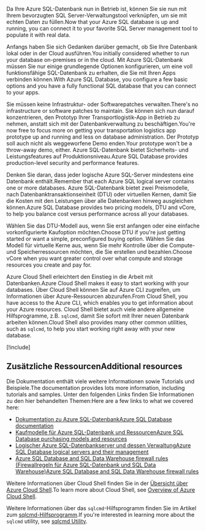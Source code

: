 <span data-ttu-id="779c1-101">Da Ihre Azure SQL-Datenbank nun in Betrieb ist, können Sie sie nun mit Ihrem bevorzugten SQL Server-Verwaltungstool verknüpfen, um sie mit echten Daten zu füllen.</span><span class="sxs-lookup"><span data-stu-id="779c1-101">Now that your Azure SQL database is up and running, you can connect it to your favorite SQL Server management tool to populate it with real data.</span></span>

<span data-ttu-id="779c1-102">Anfangs haben Sie sich Gedanken darüber gemacht, ob Sie Ihre Datenbank lokal oder in der Cloud ausführen.</span><span class="sxs-lookup"><span data-stu-id="779c1-102">You initially considered whether to run your database on-premises or in the cloud.</span></span> <span data-ttu-id="779c1-103">Mit Azure SQL-Datenbank müssen Sie nur einige grundlegende Optionen konfigurieren, um eine voll funktionsfähige SQL-Datenbank zu erhalten, die Sie mit Ihren Apps verbinden können.</span><span class="sxs-lookup"><span data-stu-id="779c1-103">With Azure SQL Database, you configure a few basic options and you have a fully functional SQL database that you can connect to your apps.</span></span>

<span data-ttu-id="779c1-104">Sie müssen keine Infrastruktur- oder Softwarepatches verwalten.</span><span class="sxs-lookup"><span data-stu-id="779c1-104">There's no infrastructure or software patches to maintain.</span></span> <span data-ttu-id="779c1-105">Sie können sich nun darauf konzentrieren, den Prototyp Ihrer Transportlogistik-App in Betrieb zu nehmen, anstatt sich mit der Datenbankverwaltung zu beschäftigen.</span><span class="sxs-lookup"><span data-stu-id="779c1-105">You're now free to focus more on getting your transportation logistics app prototype up and running and less on database administration.</span></span> <span data-ttu-id="779c1-106">Der Prototyp soll auch nicht als weggeworfene Demo enden.</span><span class="sxs-lookup"><span data-stu-id="779c1-106">Your prototype won't be a throw-away demo, either.</span></span> <span data-ttu-id="779c1-107">Azure SQL-Datenbank bietet Sicherheits- und Leistungsfeatures auf Produktionsniveau.</span><span class="sxs-lookup"><span data-stu-id="779c1-107">Azure SQL Database provides production-level security and performance features.</span></span>

<span data-ttu-id="779c1-108">Denken Sie daran, dass jeder logische Azure SQL-Server mindestens eine Datenbank enthält.</span><span class="sxs-lookup"><span data-stu-id="779c1-108">Remember that each Azure SQL logical server contains one or more databases.</span></span> <span data-ttu-id="779c1-109">Azure SQL-Datenbank bietet zwei Preismodelle, nach Datenbanktransaktionseinheit (DTU) oder virtuellen Kernen, damit Sie die Kosten mit den Leistungen über alle Datenbanken hinweg ausgleichen können.</span><span class="sxs-lookup"><span data-stu-id="779c1-109">Azure SQL Database provides two pricing models, DTU and vCore, to help you balance cost versus performance across all your databases.</span></span>

<span data-ttu-id="779c1-110">Wählen Sie das DTU-Modell aus, wenn Sie erst anfangen oder eine einfache vorkonfigurierte Kaufoption möchten.</span><span class="sxs-lookup"><span data-stu-id="779c1-110">Choose DTU if you're just getting started or want a simple, preconfigured buying option.</span></span> <span data-ttu-id="779c1-111">Wählen Sie das Modell für virtuelle Kerne aus, wenn Sie mehr Kontrolle über die Compute- und Speicherressourcen möchten, die Sie erstellen und bezahlen.</span><span class="sxs-lookup"><span data-stu-id="779c1-111">Choose vCore when you want greater control over what compute and storage resources you create and pay for.</span></span>

<span data-ttu-id="779c1-112">Azure Cloud Shell erleichtert den Einstieg in die Arbeit mit Datenbanken.</span><span class="sxs-lookup"><span data-stu-id="779c1-112">Azure Cloud Shell makes it easy to start working with your databases.</span></span> <span data-ttu-id="779c1-113">Über Cloud Shell können Sie auf Azure CLI zugreifen, um Informationen über Azure-Ressourcen abzurufen.</span><span class="sxs-lookup"><span data-stu-id="779c1-113">From Cloud Shell, you have access to the Azure CLI, which enables you to get information about your Azure resources.</span></span> <span data-ttu-id="779c1-114">Cloud Shell bietet auch viele andere allgemeine Hilfsprogramme, z.B. `sqlcmd`, damit Sie sofort mit Ihrer neuen Datenbank arbeiten können.</span><span class="sxs-lookup"><span data-stu-id="779c1-114">Cloud Shell also provides many other common utilities, such as `sqlcmd`, to help you start working right away with your new database.</span></span>

[!include[](../../../includes/azure-sandbox-cleanup.md)]

## <a name="additional-resources"></a><span data-ttu-id="779c1-115">Zusätzliche Ressourcen</span><span class="sxs-lookup"><span data-stu-id="779c1-115">Additional resources</span></span>

<span data-ttu-id="779c1-116">Die Dokumentation enthält viele weitere Informationen sowie Tutorials und Beispiele.</span><span class="sxs-lookup"><span data-stu-id="779c1-116">The documentation provides lots more information, including tutorials and samples.</span></span> <span data-ttu-id="779c1-117">Unter den folgenden Links finden Sie Informationen zu den hier behandelten Themen:</span><span class="sxs-lookup"><span data-stu-id="779c1-117">Here are a few links to what we covered here:</span></span>

- [<span data-ttu-id="779c1-118">Dokumentation zu Azure SQL-Datenbank</span><span class="sxs-lookup"><span data-stu-id="779c1-118">Azure SQL Database documentation</span></span>](https://docs.microsoft.com/azure/sql-database/)
- [<span data-ttu-id="779c1-119">Kaufmodelle für Azure SQL-Datenbank und Ressourcen</span><span class="sxs-lookup"><span data-stu-id="779c1-119">Azure SQL Database purchasing models and resources</span></span>](https://docs.microsoft.com/azure/sql-database/sql-database-service-tiers)
- [<span data-ttu-id="779c1-120">Logischer Azure SQL-Datenbankserver und dessen Verwaltung</span><span class="sxs-lookup"><span data-stu-id="779c1-120">Azure SQL Database logical servers and their management</span></span>](https://docs.microsoft.com/azure/sql-database/sql-database-logical-servers)
- [<span data-ttu-id="779c1-121">Azure SQL Database and SQL Data Warehouse firewall rules (Firewallregeln für Azure SQL-Datenbank und SQL Data Warehouse)</span><span class="sxs-lookup"><span data-stu-id="779c1-121">Azure SQL Database and SQL Data Warehouse firewall rules</span></span>](https://docs.microsoft.com/azure/sql-database/sql-database-firewall-configure)

<span data-ttu-id="779c1-122">Weitere Informationen über Cloud Shell finden Sie in der [Übersicht über Azure Cloud Shell](https://docs.microsoft.com/azure/cloud-shell/overview).</span><span class="sxs-lookup"><span data-stu-id="779c1-122">To learn more about Cloud Shell, see [Overview of Azure Cloud Shell](https://docs.microsoft.com/azure/cloud-shell/overview).</span></span>

<span data-ttu-id="779c1-123">Weitere Informationen über das `sqlcmd`-Hilfsprogramm finden Sie im Artikel zum [sqlcmd-Hilfsprogramm](https://docs.microsoft.com/sql/tools/sqlcmd-utility?view=sql-server-2017).</span><span class="sxs-lookup"><span data-stu-id="779c1-123">If you're interested in learning more about the `sqlcmd` utility, see [sqlcmd Utility](https://docs.microsoft.com/sql/tools/sqlcmd-utility?view=sql-server-2017).</span></span>
